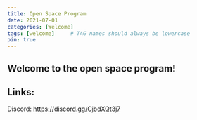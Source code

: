 ```yaml
---
title: Open Space Program
date: 2021-07-01
categories: [Welcome]
tags: [welcome]     # TAG names should always be lowercase
pin: true
---
```

## Welcome to the open space program!


## Links:
Discord: <https://discord.gg/CjbdXQt3j7>